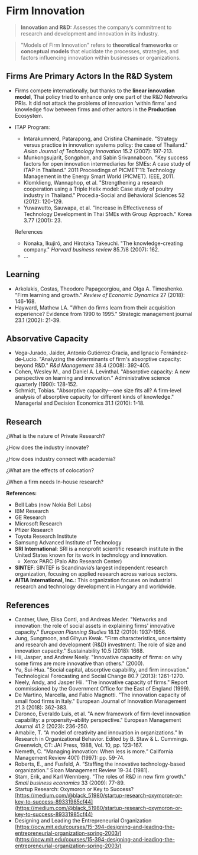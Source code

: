 # Firm Innovation

> **Innovation and R&D:** Assesses the company’s commitment to research and development and innovation in its industry.
> 

> "Models of Firm Innovation" refers to **theoretical frameworks** or **conceptual models** that elucidate the processes, strategies, and factors influencing innovation within businesses or organizations.
> 

## Firms Are Primary  Actors  In the R&D System

- Firms compete internationally, but thanks to the **linear innovation model**, **T**hai policy tried to enhance only one part of the R&D Networks PRIs. It did not attack the problems of innovation ‘within firms’ and knowledge flow between firms and other actors in the **Production** Ecosystem.
- ITAP Program:
    - Intarakumnerd, Patarapong, and Cristina Chaminade. "Strategy versus practice in innovation systems policy: the case of Thailand." *Asian Journal of Technology Innovation* 15.2 (2007): 197-213.
    - Munkongsujarit, Songphon, and Sabin Srivannaboon. "Key success factors for open innovation intermediaries for SMEs: A case study of iTAP in Thailand." 2011 Proceedings of PICMET'11: Technology Management in the Energy Smart World (PICMET). IEEE, 2011.
    - Klomklieng, Wannaphop, et al. "Strengthening a research cooperation using a Triple Helix model: Case study of poultry industry in Thailand." Procedia-Social and Behavioral Sciences 52 (2012): 120-129.
    - Yuwawutto, Sauwapa, et al. "Increase in Effectiveness of Technology Development in Thai SMEs with Group Approach." Korea 3.77 (2001): 23.
    
    References
    
    - Nonaka, Ikujirō, and Hirotaka Takeuchi. "The knowledge-creating company." *Harvard business review* 85.7/8 (2007): 162.
    - …

## Learning

- Arkolakis, Costas, Theodore Papageorgiou, and Olga A. Timoshenko. "Firm learning and growth." *Review of Economic Dynamics* 27 (2018): 146-168.
- Hayward, Mathew LA. "When do firms learn from their acquisition experience? Evidence from 1990 to 1995." Strategic management journal 23.1 (2002): 21-39.

## Absorvative Capacity

- Vega‐Jurado, Jaider, Antonio Gutiérrez‐Gracia, and Ignacio Fernández‐de‐Lucio. "Analyzing the determinants of firm's absorptive  capacity: beyond R&D." *R&d Management* 38.4 (2008): 392-405.
- Cohen, Wesley M., and Daniel A. Levinthal. "Absorptive capacity: A new perspective on learning and innovation." Administrative science quarterly (1990): 128-152.
- Schmidt, Tobias. "Absorptive capacity—one size fits all? A firm‐level analysis of absorptive capacity for different kinds of knowledge." Managerial and Decision Economics 31.1 (2010): 1-18.

## Research

¿What is the nature of Private Research?

¿How does the industry innovate?

¿How does industry connect with academia?

¿What are the effects of colocation?

¿When a firm needs In-house research?

**References:**

- Bell Labs (now Nokia Bell Labs)
- IBM Research
- GE Research
- Microsoft Research
- Pfizer Research
- Toyota Research Institute
- Samsung Advanced Institute of Technology
- **SRI International**: SRI is a nonprofit scientific research institute in the United States known for its work in technology and innovation.
    - Xerox PARC (Palo Alto Research Center)
- **SINTEF**: SINTEF is Scandinavia’s largest independent research organization, focusing on applied research across various sectors.
- **AITIA International, Inc.**: This organization focuses on industrial research and technology development in Hungary and worldwide.

## References

- Cantner, Uwe, Elisa Conti, and Andreas Meder. "Networks and innovation: 
the role of social assets in explaining firms' innovative capacity." *European Planning Studies* 18.12 (2010): 1937-1956.
- Jung, Sungmoon, and Gihyun Kwak. "Firm characteristics, uncertainty and research and development (R&D) investment: The role of size and innovation capacity." Sustainability 10.5 (2018): 1668.
- Hii, Jasper, and Andrew Neely. "Innovative capacity of firms: on why some firms are more innovative than others." (2000).
- Yu, Sui-Hua. "Social capital, absorptive capability, and firm innovation." Technological Forecasting and Social Change 80.7 (2013): 1261-1270.
- Neely, Andy, and Jasper Hii. "The innovative capacity of firms." Report commissioned by the Government Office for the East of England (1999).
- De Martino, Marcella, and Fabio Magnotti. "The innovation capacity of small food firms in Italy." European Journal of Innovation Management 21.3 (2018): 362-383.
- Daronco, Everaldo Luis, et al. "A new framework of firm-level innovation capability: a propensity–ability perspective." European Management Journal 41.2 (2023): 236-250.
- Amabile, T. “A model of creativity and innovation in organizations.” In Research in Organizational Behavior. Edited by B. Staw & L. Cummings. Greenwich, CT: JAI Press, 1988, Vol. 10, pp. 123-167.
- Nemeth, C. “Managing innovation: When less is more.” California Management Review 40(1) (1997): pp. 59-74.
- Roberts, E., and Fusfeld, A. “Staffing the innovative technology-based organization.” Sloan Management Review 19-34 (1981).
- Stam, Erik, and Karl Wennberg. "The roles of R&D in new firm growth." *Small business economics* 33 (2009): 77-89.
- Startup Research: Oxymoron or Key to Success?
[https://medium.com/@black_51980/startup-research-oxymoron-or-key-to-success-89331985cf44](https://medium.com/@black_51980/startup-research-oxymoron-or-key-to-success-89331985cf44)
- Designing and Leading the Entrepreneurial Organization
[https://ocw.mit.edu/courses/15-394-designing-and-leading-the-entrepreneurial-organization-spring-2003/](https://ocw.mit.edu/courses/15-394-designing-and-leading-the-entrepreneurial-organization-spring-2003/)